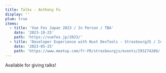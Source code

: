 ```yaml
---
title: Talks - Anthony Fu
display: ''
plum: true
items:
  - title: 'Vue Fes Japan 2023 / In Person / TBA'
    date: '2023-10-25'
    path: 'https://vuefes.jp/2023/'
  - title: 'Developer Experience with Nuxt DevTools - StrasbourgJS / In Person'
    date: '2023-05-25'
    path: 'https://www.meetup.com/fr-FR/strasbourgjs/events/293274289/'
---
```


<SubNav />

<div slide-enter>
  <RouterLink to="/giving-talks" op50>
    <div i-ri:presentation-line />
    Available for giving talks!
  </RouterLink>
</div>

<ListPosts type="talk" :extra="items" />
